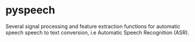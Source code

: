 # pyspeech
Several signal processing and feature extraction functions for automatic speech speech to text conversion, i.e Automatic Speech Recognition (ASR).
